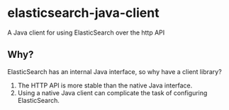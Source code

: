 # elasticsearch-java-client

A Java client for using ElasticSearch over the http API

## Why?

ElasticSearch has an internal Java interface, so why have a client library?

1. The HTTP API is more stable than the native Java interface.
2. Using a native Java client can complicate the task of configuring ElasticSearch.
